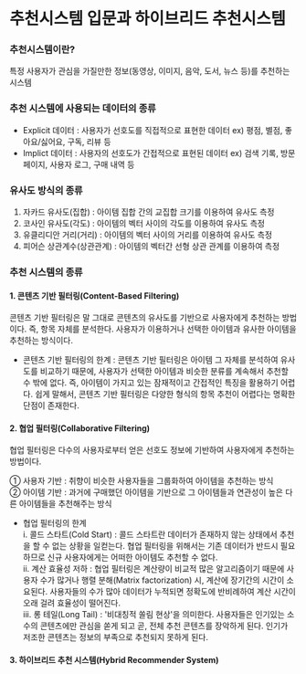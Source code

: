 # 추천시스템 입문과 하이브리드 추천시스템

### 추천시스템이란?
특정 사용자가 관심을 가질만한 정보(동영상, 이미지, 음악, 도서, 뉴스 등)를 추천하는 시스템

### 추천 시스템에 사용되는 데이터의 종류
- Explicit 데이터 : 사용자가 선호도를 직접적으로 표현한 데이터 ex) 평점, 별점, 좋아요/싫어요, 구독, 리뷰 등
- Implict 데이터 : 사용자의 선호도가 간접적으로 표현된 데이터 ex) 검색 기록, 방문 페이지, 사용자 로그, 구매 내역 등

### 유사도 방식의 종류
1. 자카드 유사도(집합) : 아이템 집합 간의 교집합 크기를 이용하여 유사도 측정
2. 코사인 유사도(각도) :	아이템의 벡터 사이의 각도를 이용하여 유사도 측정
3. 유클리디안 거리(거리) : 아이템의 벡터 사이의 거리를 이용하여 유사도 측정
4. 피어슨 상관계수(상관관계) : 아이템의 벡터간 선형 상관 관계를 이용하여 측정

### 추천 시스템의 종류
#### 1. 콘텐츠 기반 필터링(Content-Based Filtering)
콘텐츠 기반 필터링은 말 그대로 콘텐츠의 유사도를 기반으로 사용자에게 추천하는 방법이다. 즉, 항목 자체를 분석한다. 사용자가 이용하거나 선택한 아이템과 유사한 아이템을 추천하는 방식이다.

* 콘텐츠 기반 필터링의 한계 : 콘텐츠 기반 필터링은 아이템 그 자체를 분석하여 유사도를 비교하기 때문에, 사용자가 선택한 아이템과 비슷한 분류를 계속해서 추천할 수 밖에 없다. 즉, 아이템이 가지고 있는 잠재적이고 간접적인 특징을 활용하기 어렵다. 쉽게 말해서, 콘텐츠 기반 필터링은 다양한 형식의 항목 추천이 어렵다는 명확한 단점이 존재한다.

#### 2. 협업 필터링(Collaborative Filtering) 
협업 필터링은 다수의 사용자로부터 얻은 선호도 정보에 기반하여 사용자에게 추천하는 방법이다.

① 사용자 기반 : 취향이 비슷한 사용자들을 그룹화하여 아이템을 추천하는 방식\
② 아이템 기반 : 과거에 구매했던 아이템을 기반으로 그 아이템들과 연관성이 높은 다른 아이템들을 추천해주는 방식
 
* 협업 필터링의 한계\
i. 콜드 스타트(Cold Start) : 콜드 스타트란 데이터가 존재하지 않는 상태에서 추천을 할 수 없는 상황을 일컫는다. 협업 필터링을 위해서는 기존 데이터가 반드시 필요하므로 신규 사용자에게는 어떠한 아이템도 추천할 수 없다.\
ii. 계산 효율성 저하 : 협업 필터링은 계산량이 비교적 많은 알고리즘이기 때문에 사용자 수가 많거나 행렬 분해(Matrix factorization) 시, 계산에 장기간의 시간이 소요된다. 사용자들의 수가 많아 데이터가 누적되면 정확도에 반비례하여 계산 시간이 오래 걸려 효율성이 떨어진다.\
iii. 롱 테일(Long Tail) : '비대칭적 쏠림 현상'을 의미한다. 사용자들은 인기있는 소수의 콘텐츠에만 관심을 쏟게 되고 곧, 전체 추천 콘텐츠를 장악하게 된다. 인기가 저조한 콘텐츠는 정보의 부족으로 추천되지 못하게 된다.

#### 3. 하이브리드 추천 시스템(Hybrid Recommender System)


